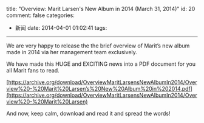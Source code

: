 title: "Overview: Marit Larsen's New Album in 2014 (March 31, 2014)"
id: 20
comment: false
categories:
  - 新闻
date: 2014-04-01 01:02:41
tags:
---

We are very happy to release the the brief overview of Marit’s new album made in 2014 via her management team exclusively.

We have made this HUGE and EXCITING news into a PDF document for you all Marit fans to read.

[https://archive.org/download/OverviewMaritLarsensNewAlbumIn2014/Overview%20-%20Marit%20Larsen’s%20New%20Album%20in%202014.pdf](https://archive.org/download/OverviewMaritLarsensNewAlbumIn2014/Overview%20-%20Marit%20Larsen)

And now, keep calm, download and read it and spread the words!
